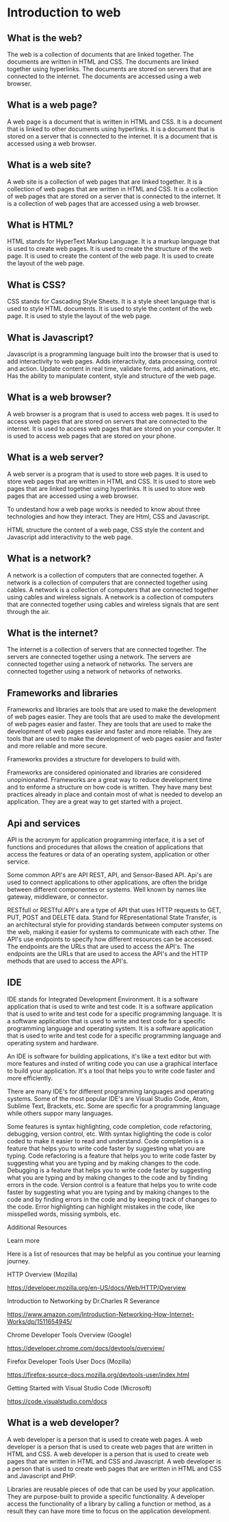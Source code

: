 # Introduction to web

## What is the web?

The web is a collection of documents that are linked together. The documents are written in HTML and CSS. The documents are linked together using hyperlinks. The documents are stored on servers that are connected to the internet. The documents are accessed using a web browser.

## What is a web page?

A web page is a document that is written in HTML and CSS. It is a document that is linked to other documents using hyperlinks. It is a document that is stored on a server that is connected to the internet. It is a document that is accessed using a web browser.

## What is a web site?

A web site is a collection of web pages that are linked together. It is a collection of web pages that are written in HTML and CSS. It is a collection of web pages that are stored on a server that is connected to the internet. It is a collection of web pages that are accessed using a web browser.

## What is HTML?

HTML stands for HyperText Markup Language. It is a markup language that is used to create web pages. It is used to create the structure of the web page. It is used to create the content of the web page. It is used to create the layout of the web page.

## What is CSS?

CSS stands for Cascading Style Sheets. It is a style sheet language that is used to style HTML documents. It is used to style the content of the web page. It is used to style the layout of the web page.

## What is Javascript?

Javascript is a programming language built into the browser that is used to add interactivity to web pages. Adds interactivity, data processing, control and action. Update content in real time, validate forms, add animations, etc.
Has the ability to manipulate content, style and structure of the web page.

## What is a web browser?

A web browser is a program that is used to access web pages. It is used to access web pages that are stored on servers that are connected to the internet. It is used to access web pages that are stored on your computer. It is used to access web pages that are stored on your phone.

## What is a web server?

A web server is a program that is used to store web pages. It is used to store web pages that are written in HTML and CSS. It is used to store web pages that are linked together using hyperlinks. It is used to store web pages that are accessed using a web browser.

To undestand how a web page works is needed to know about three technologies and how they interact. They are Html, CSS and Javascript.

HTML structure the content of a web page, CSS style the content and Javascript add interactivity to the web page.

## What is a network?

A network is a collection of computers that are connected together. A network is a collection of computers that are connected together using cables. A network is a collection of computers that are connected together using cables and wireless signals. A network is a collection of computers that are connected together using cables and wireless signals that are sent through the air.

## What is the internet?

The internet is a collection of servers that are connected together. The servers are connected together using a network. The servers are connected together using a network of networks. The servers are connected together using a network of networks of networks.

## Frameworks and libraries

Frameworks and libraries are tools that are used to make the development of web pages easier. They are tools that are used to make the development of web pages easier and faster. They are tools that are used to make the development of web pages easier and faster and more reliable. They are tools that are used to make the development of web pages easier and faster and more reliable and more secure.

Frameworks provides a structure for developers to build with.

Frameworks are considered opinionated and libraries are considered unopinionated. Frameworks are a great way to reduce development time and to enforme a structure on how code is written. They have many best practices already in place and contain most of what is needed to develop an application. They are a great way to get started with a project.

## Api and services

API is the acronym for application programming interface, it is a set of functions and procedures that allows the creation of applications that access the features or data of an operating system, application or other service.

Some common API's are API REST, API, and Sensor-Based API.
Api's are used to connect applications to other applications, are often the bridge between different componentes or systems. Well known by names like gateway, middleware, or connector.

RESTfull or RESTful API's are a type of API that uses HTTP requests to GET, PUT, POST and DELETE data. Stand for REpresentational State Transfer, is an architectural style for providing standards between computer systems on the web, making it easier for systems to communicate with each other.
The API's use endpoints to specify how different resources can be accessed. The endpoints are the URLs that are used to access the API's.  The endpoints are the URLs that are used to access the API's and the HTTP methods that are used to access the API's.

## IDE

IDE stands for Integrated Development Environment. It is a software application that is used to write and test code. It is a software application that is used to write and test code for a specific programming language. It is a software application that is used to write and test code for a specific programming language and operating system. It is a software application that is used to write and test code for a specific programming language and operating system and hardware.

An IDE is software for building applications, it's like a text editor but with more features and insted of writing code you can use a graphical interface to build your application. It's a tool that helps you to write code faster and more efficiently.

There are many IDE's for different programming languages and operating systems. Some of the most popular IDE's are Visual Studio Code, Atom, Sublime Text, Brackets, etc. Some are specific for a programming language while others suppor many languages.

Some features is syntax highlighting, code completion, code refactoring, debugging, version control, etc.
With syntax higlighting the code is color coded to make it easier to read and understand. Code completion is a feature that helps you to write code faster by suggesting what you are typing. Code refactoring is a feature that helps you to write code faster by suggesting what you are typing and by making changes to the code. Debugging is a feature that helps you to write code faster by suggesting what you are typing and by making changes to the code and by finding errors in the code. Version control is a feature that helps you to write code faster by suggesting what you are typing and by making changes to the code and by finding errors in the code and by keeping track of changes to the code.
Error highlighting  can highlight mistakes in the code, like misspelled words, missing symbols, etc.

Additional Resources

Learn more

Here is a list of resources that may be helpful as you continue your learning journey.

HTTP Overview (Mozilla)

https://developer.mozilla.org/en-US/docs/Web/HTTP/Overview

Introduction to Networking by Dr.Charles R Severance

https://www.amazon.com/Introduction-Networking-How-Internet-Works/dp/1511654945/

Chrome Developer Tools Overview (Google)

https://developer.chrome.com/docs/devtools/overview/

Firefox Developer Tools User Docs  (Mozilla)

https://firefox-source-docs.mozilla.org/devtools-user/index.html

Getting Started with Visual Studio Code  (Microsoft)

https://code.visualstudio.com/docs


## What is a web developer?

A web developer is a person that is used to create web pages. A web developer is a person that is used to create web pages that are written in HTML and CSS. A web developer is a person that is used to create web pages that are written in HTML and CSS and Javascript. A web developer is a person that is used to create web pages that are written in HTML and CSS and Javascript and PHP.

Libraries are reusable pieces of ode that can be used by your application. They are purpose-built to provide a specific functionality. A developer access the functionality of a library by calling a function or method, as a result they can have more time to focus on the application development.

